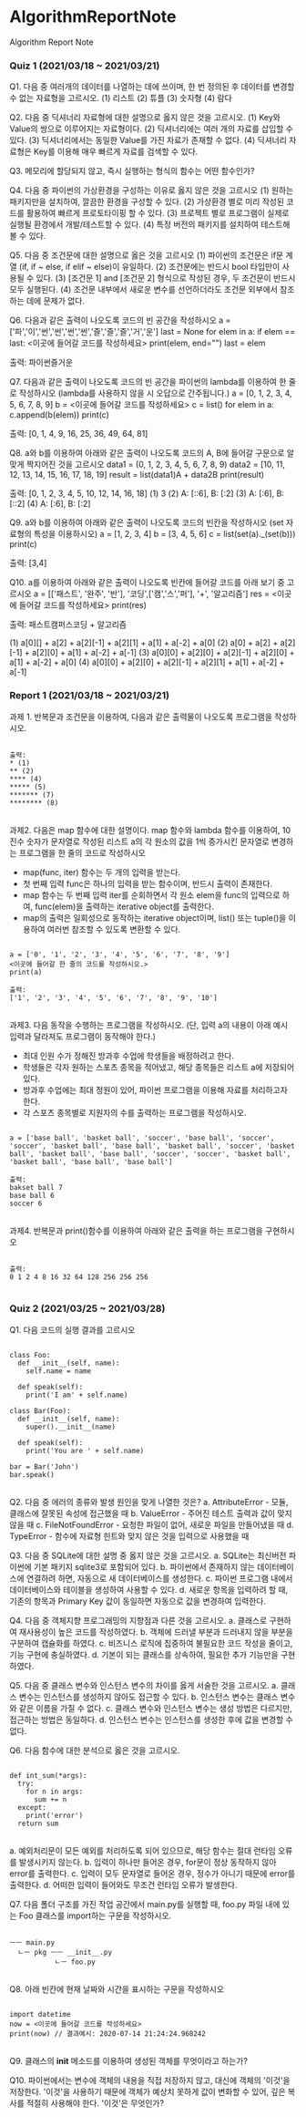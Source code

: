 # AlgorithmReportNote
Algorithm Report Note

### Quiz 1 (2021/03/18 ~ 2021/03/21)
Q1. 다음 중 여러개의 데이터를 나열하는 데에 쓰이며, 한 번 정의된 후 데이터를 변경할 수 없는 자료형을 고르시오.
(1) 리스트
(2) 튜플 
(3) 숫자형
(4) 람다

Q2. 다음 중 딕셔너리 자료형에 대한 설명으로 옳지 않은 것을 고르시오.
(1) Key와 Value의 쌍으로 이루어지는 자료형이다.
(2) 딕셔너리에는 여러 개의 자료를 삽입할 수 있다.
(3) 딕셔너리에서는 동일한 Value를 가진 자료가 존재할 수 없다. 
(4) 딕셔너리 자료형은 Key를 이용해 매우 빠르게 자료를 검색할 수 있다.

Q3. 메모리에 할당되지 않고, 즉시 실행하는 형식의 함수는 어떤 함수인가?

Q4. 다음 중 파이썬의 가상환경을 구성하는 이유로 옳지 않은 것을 고르시오
(1) 원하는 패키지만을 설치하여, 깔끔한 환경을 구성할 수 있다.
(2) 가상환경 별로 미리 작성된 코드를 활용하여 빠르게 프로토타이핑 할 수 있다.
(3) 프로젝트 별로 프로그램이 실제로 실행될 환경에서 개발/테스트할 수 있다.
(4) 특정 버전의 패키지를 설치하여 테스트해 볼 수 있다.

Q5. 다음 중 조건문에 대한 설명으로 옳은 것을 고르시오
(1) 파이썬의 조건문은 if문 계열 (if, if ~ else, if elif ~ else)이 유일하다.
(2) 조건문에는 반드시 bool 타입만이 사용될 수 있다.
(3) [조건문 1] and [조건문 2] 형식으로 작성된 경우, 두 조건문이 반드시 모두 실행된다.
(4) 조건문 내부에서 새로운 변수를 선언하더라도 조건문 외부에서 참조하는 데에 문제가 없다.

Q6. 다음과 같은 출력이 나오도록 코드의 빈 공간을 작성하시오
a = ['파','이','썬','썬','썬','썬','즐','즐','즐','거','운']
last = None
for elem in a:
  if elem == last:
    <이곳에 들어갈 코드를 작성하세요>
  print(elem, end="")
  last = elem
  
출력: 파이썬즐거운

Q7. 다음과 같은 출력이 나오도록 코드의 빈 공간을 파이썬의 lambda를 이용하여 한 줄로 작성하시오
(lambda를 사용하지 않을 시 오답으로 간주됩니다.)
a = [0, 1, 2, 3, 4, 5, 6, 7, 8, 9]
b = <이곳에 들어갈 코드를 작성하세요>
c = list()
for elem in a:
  c.append(b(elem))
print(c)

출력: [0, 1, 4, 9, 16, 25, 36, 49, 64, 81]

Q8. a와 b를 이용하여 아래와 같은 출력이 나오도록 코드의 A, B에 들어갈 구문으로 알맞게 짝지어진 것을 고르시오
data1 = (0, 1, 2, 3, 4, 5, 6, 7, 8, 9)
data2 = [10, 11, 12, 13, 14, 15, 16, 17, 18, 19]
result = list(data1)A + data2B
print(result)

출력: [0, 1, 2, 3, 4, 5, 10, 12, 14, 16, 18]
(1) 3
(2) A: [::6], B: [:2]
(3) A: [:6], B: [::2]
(4) A: [:6], B: [:2]

Q9. a와 b를 이용하여 아래와 같은 출력이 나오도록 코드의 빈칸을 작성하시오 (set 자료형의 특성을 이용하시오)
a = [1, 2, 3, 4]
b = [3, 4, 5, 6]
c = list(set(a)._(set(b)))
print(c)

출력: [3,4]

Q10. a를 이용하여 아래와 같은 출력이 나오도록 빈칸에 들어갈 코드를 아래 보기 중 고르시오
a = [['패스트', '완주', '반'], '코딩',['캠','스','퍼'], '+', '알고리즘']
res = <이곳에 들어갈 코드를 작성하세요>
print(res)

출력: 패스트캠퍼스코딩 + 알고리즘

(1) a[0][] + a[2] + a[2][-1] + a[2][1] + a[1] + a[-2] + a[0]
(2) a[0] + a[2] + a[2][-1] + a[2][0] + a[1] + a[-2] + a[-1]
(3) a[0][0] + a[2][0] + a[2][-1] + a[2][0] + a[1] + a[-2] + a[0]
(4) a[0][0] + a[2][0] + a[2][-1] + a[2][1] + a[1] + a[-2] + a[-1]

### Report 1 (2021/03/18 ~ 2021/03/21)
과제 1.
반복문과 조건문을 이용하여, 다음과 같은 출력물이 나오도록 프로그램을 작성하시오.

<pre>
<code>
출력:
* (1)
** (2)
**** (4)
***** (5)
******* (7)
******** (8)
</code>
</pre>

과제2.
다음은 map 함수에 대한 설명이다. map 함수와 lambda 함수를 이용하여, 
10진수 숫자가 문자열로 작성된 리스트 a의 각 원소의 값을 1씩 증가시킨 문자열로 변경하는 프로그램을 한 줄의 코드로 작성하시오
- map(func, iter) 함수는 두 개의 입력을 받는다.
- 첫 번째 입력 func은 하나의 입력을 받는 함수이며, 반드시 출력이 존재한다.
- map 함수는 두 번째 입력 iter를 순회하면서 각 원소 elem을 func의 입력으로 하여, func(elem)을 출력하는 iterative object를 출력한다.
- map의 출력은 일회성으로 동작하는 iterative object이며, list() 또는 tuple()을 이용하여 여러번 참조할 수 있도록 변환할 수 있다.
<pre>
<code>
a = ['0', '1', '2', '3', '4', '5', '6', '7', '8', '9']
<이곳에 들어갈 한 줄의 코드를 작성하시오.>
print(a)

출력:
['1', '2', '3', '4', '5', '6', '7', '8', '9', '10']
</code>
</pre>

과제3.
다음 동작을 수행하는 프로그램을 작성하시오. (단, 입력 a의 내용이 아래 예시 입력과 달라져도 프로그램이 동작해야 한다.)
- 최대 인원 수가 정해진 방과후 수업에 학생들을 배정하려고 한다.
- 학생들은 각자 원하는 스포츠 종목을 적어냈고, 해당 종목들은 리스트 a에 저장되어 있다.
- 방과후 수업에는 최대 정원이 있어, 파이썬 프로그램을 이용해 자료를 처리하고자 한다. 
- 각 스포츠 종목별로 지원자의 수를 출력하는 프로그램을 작성하시오.
<pre>
<code>
a = ['base ball', 'basket ball', 'soccer', 'base ball', 'soccer', 'soccer', 'basket ball', 'base ball', 'basket ball', 'soccer', 'basket ball', 'basket ball', 'base ball', 'soccer', 'soccer', 'basket ball', 'basket ball', 'base ball', 'base ball']

출력:
bakset ball 7
base ball 6
soccer 6
</code>
</pre>

과제4.
반복문과 print()함수를 이용하여 아래와 같은 출력을 하는 프로그램을 구현하시오
<pre>
<code>
출력:
0 1 2 4 8 16 32 64 128 256 256 256
</code>
</pre>


### Quiz 2 (2021/03/25 ~ 2021/03/28)
Q1. 다음 코드의 실행 결과를 고르시오
<pre>
<code>
class Foo:
  def __init__(self, name):
    self.name = name
    
  def speak(self):
    print('I am' + self.name)
    
class Bar(Foo):
  def __init__(self, name):
    super().__init__(name)
    
  def speak(self):
    print('You are ' + self.name)
    
bar = Bar('John')
bar.speak()
</code>
</pre>

Q2. 다음 중 에러의 종류와 발생 원인을 맞게 나열한 것은?
a. AttributeError - 모듈, 클래스에 잘못된 속성에 접근했을 때
b. ValueError - 주어진 테스트 출력과 값이 맞지 않을 때
c. FileNotFoundError - 요청한 파일이 없어, 새로운 파일을 만들어냈을 때
d. TypeError - 함수에 자료형 힌트와 맞지 않은 것을 입력으로 사용했을 때

Q3. 다음 중 SQLite에 대한 설명 중 옳지 않은 것을 고르시오.
a. SQLite는 최신버전 파이썬에 기본 패키지 sqlite3로 포함되어 있다.
b. 파이썬에서 존재하지 않는 데이터베이스에 연결하려 하면, 자동으로 새 데이터베이스를 생성한다.
c. 파이썬 프로그램 내에서 데이터베이스와 테이블을 생성하여 사용할 수 있다.
d. 새로운 항목을 입력하려 할 때, 기존의 항목과 Primary Key 값이 동일하면 자동으로 값을 변경하여 입력한다.

Q4. 다음 중 객체지향 프로그래밍의 지향점과 다른 것을 고르시오.
a. 클래스로 구현하여 재사용성이 높은 코드를 작성하였다.
b. 객체에 드러낼 부분과 드러내지 않을 부분을 구분하여 캡슐화를 하였다.
c. 비즈니스 로직에 집중하여 불필요한 코드 작성을 줄이고, 기능 구현에 충실하였다.
d. 기본이 되는 클래스를 상속하여, 필요한 추가 기능만을 구현하였다.

Q5. 다음 중 클래스 변수와 인스턴스 변수의 차이를 옳게 서술한 것을 고르시오.
a. 클래스 변수는 인스턴스를 생성하지 않아도 접근할 수 있다.
b. 인스턴스 변수는 클래스 변수와 같은 이름을 가질 수 없다.
c. 클래스 변수와 인스턴스 변수는 생성 방법은 다르지만, 접근하는 방법은 동일하다.
d. 인스턴스 변수는 인스턴스를 생성한 후에 값을 변경할 수 없다.

Q6. 다음 함수에 대한 분석으로 옳은 것을 고르시오.
<pre>
<code>
def int_sum(*args):
  try:
    for n in args:
      sum += n
  except:
    print('error')
  return sum
</code>
</pre>
a. 예외처리문이 모든 예외를 처리하도록 되어 있으므로, 해당 함수는 절대 런타임 오류를 발생시키지 않는다.
b. 입력이 하나만 들어온 경우, for문이 정상 동작하지 않아 error를 출력한다.
c. 입력이 모두 문자열로 들어온 경우, 정수가 아니기 때문에 error를 출력한다.
d. 어떠한 입력이 들어와도 무조건 런타임 오류가 발생한다.

Q7. 다음 폴더 구조를 가진 작업 공간에서 main.py를 실행할 때, foo.py 파일 내에 있는 Foo 클래스를 import하는 구문을 작성하시오.
<pre>
<code>
ㅡㅡ main.py
  ㄴㅡ pkg ㅡㅡ __init__.py
           ㄴㅡ foo.py
</code>
</pre>

Q8. 아래 빈칸에 현재 날짜와 시간을 표시하는 구문을 작성하시오
<pre>
<code>
import datetime
now = <이곳에 들어갈 코드를 작성하세요>
print(now) // 결과예시: 2020-07-14 21:24:24.968242
</code>
</pre>


Q9. 클래스의 __init__ 메소드를 이용하여 생성된 객체를 무엇이라고 하는가?

Q10. 파이썬에서는 변수에 객체의 내용을 직접 저장하지 않고, 대신에 객체의 '이것'을 저장한다.
     '이것'을 사용하기 때문에 객체가 예상치 못하게 값이 변화할 수 있어, 깊은 복사를 적절히 사용해야 한다.
     '이것'은 무엇인가?
